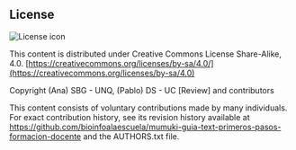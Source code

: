 ## License
![License icon](https://licensebuttons.net/l/by-sa/3.0/88x31.png)

This content is distributed under Creative Commons License Share-Alike, 4.0. [https://creativecommons.org/licenses/by-sa/4.0/](https://creativecommons.org/licenses/by-sa/4.0)

Copyright (Ana) SBG - UNQ, (Pablo) DS - UC [Review] and contributors

This content consists of voluntary contributions made by many
individuals. For exact contribution history, see its revision history
available at https://github.com/bioinfoalaescuela/mumuki-guia-text-primeros-pasos-formacion-docente and the AUTHORS.txt file.

